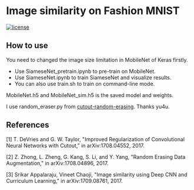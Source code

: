 # Image similarity on Fashion MNIST
[![license](https://img.shields.io/github/license/mashape/apistatus.svg?maxAge=2592000)](https://github.com/fchollet/keras/blob/master/LICENSE)
## How to use

You need to changed the image size limitation in MobileNet of Keras firstly.

- Use SiameseNet_pretrain.ipynb to pre-train on MobileNet.
- Use SiameseNet.ipynb to train SiameseNet and visualize results.
- You can also use train.sh to train on command-line mode.

MobileNet.h5 and MobileNet_sim.h5 is the saved model and weights.

I use random_eraser.py from [cutout-random-erasing](https://github.com/yu4u/cutout-random-erasing.).
Thanks yu4u.

## References
[1] T. DeVries and G. W. Taylor, "Improved Regularization of Convolutional Neural Networks with Cutout," in arXiv:1708.04552, 2017.

[2] Z. Zhong, L. Zheng, G. Kang, S. Li, and Y. Yang, "Random Erasing Data Augmentation," in arXiv:1708.04896, 2017.

[3] Srikar Appalaraju, Vineet Chaoji, "Image similarity using Deep CNN and Curriculum Learning," in arXiv:1709.08761, 2017.
